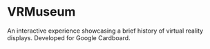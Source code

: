 # VRMuseum
An interactive experience showcasing a brief history of virtual reality displays. Developed for Google Cardboard.
